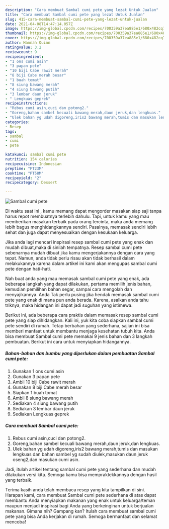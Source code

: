 ```yaml
---
description: "Cara membuat Sambal cumi pete yang lezat Untuk Jualan"
title: "Cara membuat Sambal cumi pete yang lezat Untuk Jualan"
slug: 415-cara-membuat-sambal-cumi-pete-yang-lezat-untuk-jualan
date: 2021-04-08T14:47:14.057Z
image: https://img-global.cpcdn.com/recipes/700359a37ea885e1/680x482cq70/sambal-cumi-pete-foto-resep-utama.jpg
thumbnail: https://img-global.cpcdn.com/recipes/700359a37ea885e1/680x482cq70/sambal-cumi-pete-foto-resep-utama.jpg
cover: https://img-global.cpcdn.com/recipes/700359a37ea885e1/680x482cq70/sambal-cumi-pete-foto-resep-utama.jpg
author: Hannah Quinn
ratingvalue: 3.2
reviewcount: 9
recipeingredient:
- "1 ons cumi asin"
- "3 papan pete"
- "10 biji Cabe rawit merah"
- "8 biji Cabe merah besar"
- "1 buah tomat"
- "8 siung bawang merah"
- "4 siung bawang putih"
- "3 lembar daun jeruk"
- " Lengkuas geprek"
recipeinstructions:
- "Rebus cumi asin,cuci dan potong2."
- "Goreng,bahan sambel kecuali bawang merah,daun jeruk,dan lengkuas."
- "Ulek bahan yg udah digoreng,iris2 bawang merah,tumis dan masukan lengkuas dan bahan sambel yg sudah diulek,masukan daun jeruk oseng2,dan masukan cumi asin."
categories:
- Resep
tags:
- sambal
- cumi
- pete

katakunci: sambal cumi pete 
nutrition: 154 calories
recipecuisine: Indonesian
preptime: "PT23M"
cooktime: "PT58M"
recipeyield: "2"
recipecategory: Dessert

---
```



![Sambal cumi pete](https://img-global.cpcdn.com/recipes/700359a37ea885e1/680x482cq70/sambal-cumi-pete-foto-resep-utama.jpg)

Di waktu  saat ini , kamu memang dapat mengorder masakan siap saji tanpa harus repot membuatnya terlebih dahulu. Tapi, untuk kamu yang mau memberikan masakan terbaik pada orang tercinta, maka anda memang lebih bagus menghidangkannya sendiri. Pasalnya, memasak sendiri lebih sehat dan juga dapat menyesuaikan dengan kesukaan keluarga.

Jika anda lagi mencari inspirasi resep sambal cumi pete yang enak dan mudah dibuat,maka di sinilah tempatnya. Resep sambal cumi pete  sebenarnya mudah dibuat jika kamu mengerjakannya dengan cara yang tepat. Namun, anda tidak perlu risau akan tidak berhasil dalam melakukannya 
karena dalam artikel ini kami akan mengupas sambal cumi pete dengan hati-hati.  



Nah buat anda yang mau memasak sambal cumi pete yang enak, ada beberapa langkah yang dapat dilakukan, pertama memilih jenis bahan, kemudian pemilihan bahan segar, sampai cara mengolah dan menyajikannya. Anda Tak perlu pusing jika hendak memasak sambal cumi pete yang enak di mana pun anda berada. Karena, asalkan anda  tahu triknya, maka hidangan ini dapat jadi suguhan yang istimewa.

Berikut ini, ada beberapa cara praktis  dalam memasak resep sambal cumi pete yang siap dihidangkan. Kali ini, yuk kita coba siapkan sambal cumi pete sendiri di rumah. Tetap berbahan yang sederhana, sajian ini bisa memberi manfaat untuk membantu menjaga kesehatan tubuh kita. Anda bisa membuat Sambal cumi pete memakai 9 jenis bahan dan 3 langkah pembuatan. Berikut ini cara untuk menyiapkan hidangannya.

<!--inarticleads1-->

##### Bahan-bahan dan bumbu yang diperlukan dalam pembuatan Sambal cumi pete:

1. Gunakan 1 ons cumi asin
1. Gunakan 3 papan pete
1. Ambil 10 biji Cabe rawit merah
1. Gunakan 8 biji Cabe merah besar
1. Siapkan 1 buah tomat
1. Ambil 8 siung bawang merah
1. Sediakan 4 siung bawang putih
1. Sediakan 3 lembar daun jeruk
1. Sediakan  Lengkuas geprek




<!--inarticleads2-->

##### Cara membuat Sambal cumi pete:

1. Rebus cumi asin,cuci dan potong2.
1. Goreng,bahan sambel kecuali bawang merah,daun jeruk,dan lengkuas.
1. Ulek bahan yg udah digoreng,iris2 bawang merah,tumis dan masukan lengkuas dan bahan sambel yg sudah diulek,masukan daun jeruk oseng2,dan masukan cumi asin.




Jadi, itulah artikel tentang  sambal cumi pete  yang sederhana dan mudah dilakukan versi kita. Semoga kamu bisa mempraktekkannya dengan hasil yang terbaik. 

Terima kasih anda telah membaca resep yang kita tampilkan di sini. Harapan kami, cara membuat  Sambal cumi pete sederhana di atas dapat membantu Anda menyiapkan makanan yang enak untuk keluarga/teman maupun menjadi inspirasi bagi Anda yang berkeinginan untuk berjualan makanan. Gimana nih? Gampang kan? Itulah cara membuat sambal cumi pete yang bisa Anda kerjakan di rumah. Semoga bermanfaat dan selamat mencoba!

